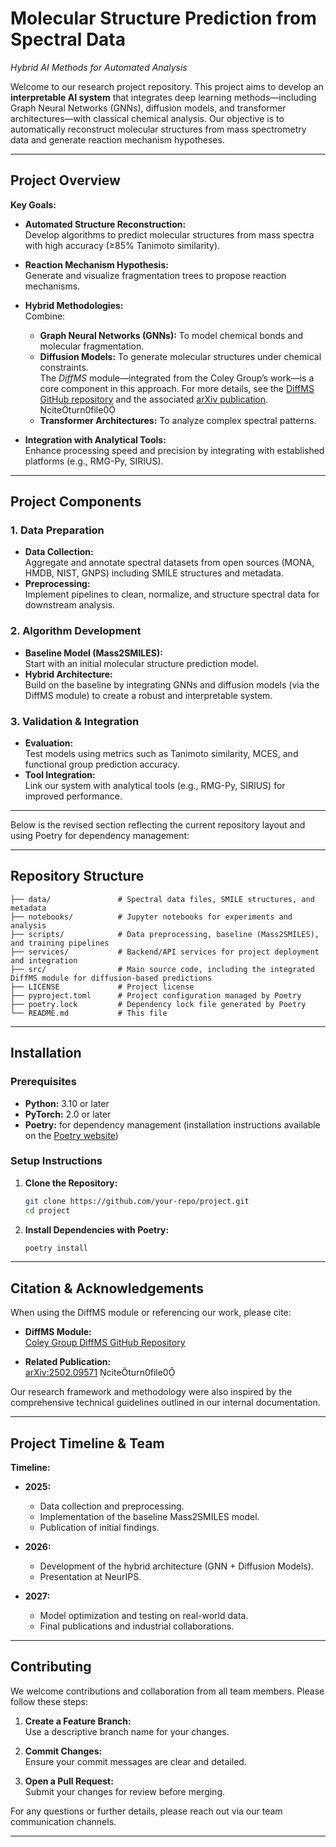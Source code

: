 # Molecular Structure Prediction from Spectral Data  
*Hybrid AI Methods for Automated Analysis*

Welcome to our research project repository. This project aims to develop an **interpretable AI system** that integrates deep learning methods—including Graph Neural Networks (GNNs), diffusion models, and transformer architectures—with classical chemical analysis. Our objective is to automatically reconstruct molecular structures from mass spectrometry data and generate reaction mechanism hypotheses.

---

## Project Overview

**Key Goals:**

- **Automated Structure Reconstruction:**  
  Develop algorithms to predict molecular structures from mass spectra with high accuracy (≥85% Tanimoto similarity).

- **Reaction Mechanism Hypothesis:**  
  Generate and visualize fragmentation trees to propose reaction mechanisms.

- **Hybrid Methodologies:**  
  Combine:
  - **Graph Neural Networks (GNNs):** To model chemical bonds and molecular fragmentation.
  - **Diffusion Models:** To generate molecular structures under chemical constraints.  
    The *DiffMS* module—integrated from the Coley Group’s work—is a core component in this approach. For more details, see the [DiffMS GitHub repository](https://github.com/coleygroup/DiffMS.git) and the associated [arXiv publication](https://arxiv.org/abs/2502.09571). citeturn0file0
  - **Transformer Architectures:** To analyze complex spectral patterns.

- **Integration with Analytical Tools:**  
  Enhance processing speed and precision by integrating with established platforms (e.g., RMG-Py, SIRIUS).

---

## Project Components

### 1. Data Preparation  
- **Data Collection:**  
  Aggregate and annotate spectral datasets from open sources (MONA, HMDB, NIST, GNPS) including SMILE structures and metadata.  
- **Preprocessing:**  
  Implement pipelines to clean, normalize, and structure spectral data for downstream analysis.

### 2. Algorithm Development  
- **Baseline Model (Mass2SMILES):**  
  Start with an initial molecular structure prediction model.  
- **Hybrid Architecture:**  
  Build on the baseline by integrating GNNs and diffusion models (via the DiffMS module) to create a robust and interpretable system.

### 3. Validation & Integration  
- **Evaluation:**  
  Test models using metrics such as Tanimoto similarity, MCES, and functional group prediction accuracy.
- **Tool Integration:**  
  Link our system with analytical tools (e.g., RMG-Py, SIRIUS) for improved performance.

---

Below is the revised section reflecting the current repository layout and using Poetry for dependency management:

---

## Repository Structure

```
├── data/               # Spectral data files, SMILE structures, and metadata
├── notebooks/          # Jupyter notebooks for experiments and analysis
├── scripts/            # Data preprocessing, baseline (Mass2SMILES), and training pipelines
├── services/           # Backend/API services for project deployment and integration
├── src/                # Main source code, including the integrated DiffMS module for diffusion-based predictions
├── LICENSE             # Project license
├── pyproject.toml      # Project configuration managed by Poetry
├── poetry.lock         # Dependency lock file generated by Poetry
└── README.md           # This file
```

---

## Installation

### Prerequisites

- **Python:** 3.10 or later  
- **PyTorch:** 2.0 or later  
- **Poetry:** for dependency management (installation instructions available on the [Poetry website](https://python-poetry.org/))

### Setup Instructions

1. **Clone the Repository:**

   ```bash
   git clone https://github.com/your-repo/project.git
   cd project
   ```

2. **Install Dependencies with Poetry:**

   ```bash
   poetry install
   ```

---

## Citation & Acknowledgements

When using the DiffMS module or referencing our work, please cite:

- **DiffMS Module:**  
  [Coley Group DiffMS GitHub Repository](https://github.com/coleygroup/DiffMS.git)

- **Related Publication:**  
  [arXiv:2502.09571](https://arxiv.org/abs/2502.09571) citeturn0file0

Our research framework and methodology were also inspired by the comprehensive technical guidelines outlined in our internal documentation.

---

## Project Timeline & Team

**Timeline:**

- **2025:**  
  - Data collection and preprocessing.  
  - Implementation of the baseline Mass2SMILES model.  
  - Publication of initial findings.

- **2026:**  
  - Development of the hybrid architecture (GNN + Diffusion Models).  
  - Presentation at NeurIPS.

- **2027:**  
  - Model optimization and testing on real-world data.  
  - Final publications and industrial collaborations.

---

## Contributing

We welcome contributions and collaboration from all team members. Please follow these steps:

1. **Create a Feature Branch:**  
   Use a descriptive branch name for your changes.
   
2. **Commit Changes:**  
   Ensure your commit messages are clear and detailed.

3. **Open a Pull Request:**  
   Submit your changes for review before merging.

For any questions or further details, please reach out via our team communication channels.

---



